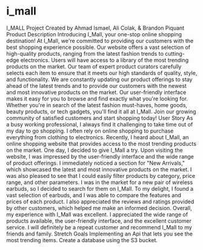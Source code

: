 # i_mall

I_MALL Project
Created by Ahmad Ismael, Ali Colak, & Brandon Piquant
Product Description
Introducing I_Mall, your one-stop online shopping destination! At I_Mall, we're committed to providing our customers with the best shopping experience possible. Our website offers a vast selection of high-quality products, ranging from the latest fashion trends to cutting-edge electronics.
Users will have access to a library of the most trending products on the market. Our team of expert product curators carefully selects each item to ensure that it meets our high standards of quality, style, and functionality. We are constantly updating our product offerings to stay ahead of the latest trends and to provide our customers with the newest and most innovative products on the market.
Our user-friendly interface makes it easy for you to browse and find exactly what you're looking for. Whether you're in search of the latest fashion must-haves, home goods, beauty products, or tech gadgets, you'll find it all at I_Mall. Join our growing community of satisfied customers and start shopping today!
User Story
As a busy working professional, I always find it challenging to take time out of my day to go shopping. I often rely on online shopping to purchase everything from clothing to electronics. Recently, I heard about I_Mall, an online shopping website that provides access to the most trending products on the market.
One day, I decided to give I_Mall a try. Upon visiting the website, I was impressed by the user-friendly interface and the wide range of product offerings. I immediately noticed a section for "New Arrivals," which showcased the latest and most innovative products on the market. I was also pleased to see that I could easily filter products by category, price range, and other parameters.
I was in the market for a new pair of wireless earbuds, so I decided to search for them on I_Mall. To my delight, I found a vast selection of earbuds, and I was able to compare the features and prices of each product. I also appreciated the reviews and ratings provided by other customers, which helped me make an informed decision. Overall, my experience with I_Mall was excellent. I appreciated the wide range of products available, the user-friendly interface, and the excellent customer service. I will definitely be a repeat customer and recommend I_Mall to my friends and family.
Stretch Goals
Implementing an Api that lets you see the most trending items.
Create a database using the S3 bucket.








